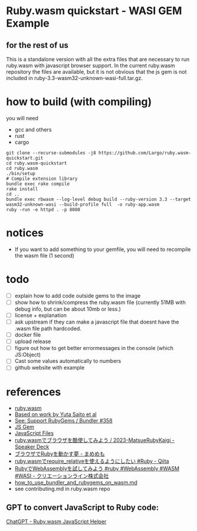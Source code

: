 # Ruby.wasm quickstart - WASI GEM Example
## for the rest of us

This is a standalone version with all the extra files that are necessary to run ruby.wasm with javascript browser support. In the current ruby.wasm repository the files are available, but it is not obvious that the js gem is not included in ruby-3.3-wasm32-unknown-wasi-full.tar.gz.

# how to build (with compiling)

you will need
- gcc and others 
- rust
- cargo

```shell
git clone --recurse-submodules -j8 https://github.com/Largo/ruby.wasm-quickstart.git
cd ruby.wasm-quickstart
cd ruby.wasm
./bin/setup
# Compile extension library
bundle exec rake compile
rake install
cd ..
bundle exec rbwasm --log-level debug build --ruby-version 3.3 --target wasm32-unknown-wasi --build-profile full  -o ruby-app.wasm
ruby -run -e httpd . -p 8080
```

# notices
- If you want to add something to your gemfile, you will need to recompile the wasm file (1 second)

# todo
- [ ] explain how to add  code outside gems to the image
- [ ] show how to shrink/compress the ruby.wasm file (currently 51MB with debug info, but can be about 10mb or less.)
- [ ] license + explanation
- [ ] ask upstream if they can make a javascript file that doesnt have the .wasm file path hardcoded. 
- [ ] docker file
- [ ] upload release
- [ ] figure out how to get better errormessages in the console (which JS:Object)
- [ ] Cast some values automatically to numbers
- [ ] github website with example

# references

- [ruby.wasm](https://github.com/ruby/ruby.wasm)
- [Based on work by Yuta Saito et al](https://github.com/kateinoigakukun)
- [See: Support RubyGems / Bundler #358 ](https://github.com/ruby/ruby.wasm/pull/358)
- [JS Gem](https://github.com/ruby/ruby.wasm/tree/main/packages/gems/js)
- [JavaScript Files](https://github.com/ruby/ruby.wasm/tree/main/packages/npm-packages/ruby-3.3-wasm-wasi)
- [ruby.wasmでブラウザを酷使してみよう / 2023-MatsueRubyKaigi - Speaker Deck](https://speakerdeck.com/lnit/ruby-wasm-2023-matsuerubykaigi?slide=66)
- [ブラウザでRubyを動かす夢 - まめめも](https://mametter.hatenablog.com/entry/2024/02/01/105413)
- [ruby.wasmでrequire_relativeを使えるようにしたい #Ruby - Qiita](https://qiita.com/ledsun/items/3f8ba1ee2699d546c18c#fetch%E3%81%8C%E9%9D%9E%E5%90%8C%E6%9C%9F%E9%96%A2%E6%95%B0)
- [RubyでWebAssemblyを試してみよう #ruby #WebAssembly #WASM #WASI - クリエーションライン株式会社](https://www.creationline.com/tech-blog/60328)
- [how_to_use_bundler_and_rubygems_on_wasm.md](https://gist.github.com/kateinoigakukun/5caf3b83b2732b1653e91b0e75ce3390)
- see contributing.md in ruby.wasm repo

## GPT to convert JavaScript to Ruby code:

[ChatGPT - Ruby.wasm JavaScript Helper](https://chat.openai.com/g/g-BrA8GwiLU-ruby-wasm-javascript-helper)